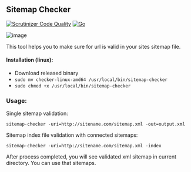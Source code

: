 ## Sitemap Checker
[![Scrutinizer Code Quality](https://scrutinizer-ci.com/g/workouse/sitemap-checker/badges/quality-score.png?b=master)](https://scrutinizer-ci.com/g/workouse/sitemap-checker/?branch=master)
[![Go](https://github.com/workouse/sitemap-checker/actions/workflows/go.yml/badge.svg)](https://github.com/workouse/sitemap-checker/actions/workflows/go.yml)

![image](https://user-images.githubusercontent.com/803964/211917944-757cba14-5335-4989-923c-da3476c5cfbb.png)


This tool helps you to make sure for url is valid in your sites sitemap file. 

#### Installation (linux):

- Download released binary
- `sudo mv checker-linux-amd64 /usr/local/bin/sitemap-checker`
- `sudo chmod +x /usr/local/bin/sitemap-checker`

### Usage: 

Single sitemap validation:

`sitemap-checker -uri=http://sitename.com/sitemap.xml -out=output.xml `

Sitemap index file validation with connected sitemaps:

`sitemap-checker -uri=http://sitename.com/sitemap.xml -index`

After process completed, you will see validated xml sitemap in current directory. You can use that sitemaps.
